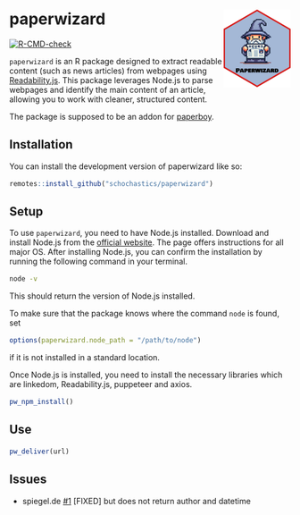 
# paperwizard <img src="man/figures/logo.png" align="right" height="139" alt="" />

<!-- badges: start -->
[![R-CMD-check](https://github.com/schochastics/paperwizard/actions/workflows/R-CMD-check.yaml/badge.svg)](https://github.com/schochastics/paperwizard/actions/workflows/R-CMD-check.yaml)
<!-- badges: end -->

`paperwizard` is an R package designed to extract readable content (such as news
articles) from webpages using
[Readability.js](https://github.com/mozilla/readability). This package leverages
Node.js to parse webpages and identify the main content of an article, allowing
you to work with cleaner, structured content.

The package is supposed to be an addon for [paperboy](https://github.com/jbgruber/paperboy).

## Installation

You can install the development version of paperwizard like so:

``` r
remotes::install_github("schochastics/paperwizard")
```

## Setup

To use `paperwizard`, you need to have Node.js installed. Download and install Node.js from the [official
website](https://nodejs.org/en/download/package-manager). The page offers
instructions for all major OS. After installing Node.js, you can confirm the
installation by running the
following command in your terminal.
```bash
node -v
```
This should return the version of Node.js installed.

To make sure that the package knows where the command `node` is found, set 
```r
options(paperwizard.node_path = "/path/to/node")
```
if it is not installed in a standard location.

Once Node.js is installed, you need to install the necessary libraries which are
linkedom, Readability.js, puppeteer and axios.

```r
pw_npm_install()
```
## Use

```r
pw_deliver(url)
```

## Issues 

- spiegel.de [#1](https://github.com/schochastics/paperwizard/issues/1) [FIXED]
  but does not return author and datetime
